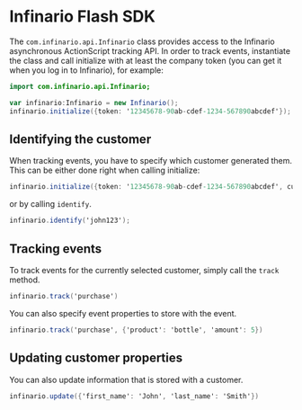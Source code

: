 # Infinario Flash SDK

The `com.infinario.api.Infinario` class provides access to the Infinario
asynchronous ActionScript tracking API. In order to track events, instantiate the
class and call initialize with at least the company token (you can get it when you log in to Infinario), for example:

```ActionScript
import com.infinario.api.Infinario;

var infinario:Infinario = new Infinario();
infinario.initialize({token: '12345678-90ab-cdef-1234-567890abcdef'});
```

## Identifying the customer

When tracking events, you have to specify which customer generated
them. This can be either done right when calling initialize:

```ActionScript
infinario.initialize({token: '12345678-90ab-cdef-1234-567890abcdef', customer: 'john123'});
```

or by calling `identify`.

```ActionScript
infinario.identify('john123');
```

## Tracking events

To track events for the currently selected customer, simply
call the `track` method.

```ActionScript
infinario.track('purchase')
```

You can also specify event properties to store with the event.

```ActionScript
infinario.track('purchase', {'product': 'bottle', 'amount': 5})
```

## Updating customer properties

You can also update information that is stored with a customer.

```ActionScript
infinario.update({'first_name': 'John', 'last_name': 'Smith'})
```

